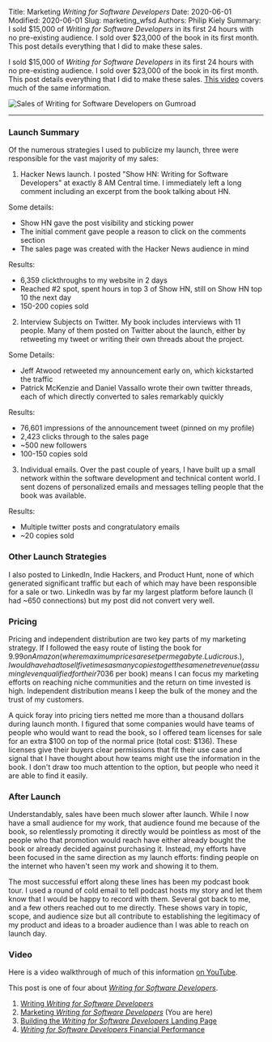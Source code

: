 Title: Marketing <i>Writing for Software Developers</i>
Date: 2020-06-01
Modified: 2020-06-01
Slug: marketing_wfsd
Authors: Philip Kiely
Summary: I sold $15,000 of *Writing for Software Developers* in its first 24 hours with no pre-existing audience. I sold over $23,000 of the book in its first month. This post details everything that I did to make these sales.

I sold $15,000 of *Writing for Software Developers* in its first 24 hours with no pre-existing audience. I sold over $23,000 of the book in its first month. This post details everything that I did to make these sales. [This video](https://www.youtube.com/watch?v=uPINzgdfjpw) covers much of the same information.

![Sales of *Writing for Software Developers* on Gumroad](gumroadsales.jpg)

---

### Launch Summary

Of the numerous strategies I used to publicize my launch, three were responsible for the vast majority of my sales:

1. Hacker News launch. I posted "Show HN: Writing for Software Developers" at exactly 8 AM Central time. I immediately left a long comment including an excerpt from the book talking about HN.

Some details:

* Show HN gave the post visibility and sticking power
* The initial comment gave people a reason to click on the comments section
* The sales page was created with the Hacker News audience in mind

Results:

* 6,359 clickthroughs to my website in 2 days
* Reached #2 spot, spent hours in top 3 of Show HN, still on Show HN top 10 the next day
* 150-200 copies sold

2. Interview Subjects on Twitter. My book includes interviews with 11 people. Many of them posted on Twitter about the launch, either by retweeting my tweet or writing their own threads about the project.

Some Details:

* Jeff Atwood retweeted my announcement early on, which kickstarted the traffic
* Patrick McKenzie and Daniel Vassallo wrote their own twitter threads, each of which directly converted to sales remarkably quickly

Results:

* 76,601 impressions of the announcement tweet (pinned on my profile)
* 2,423 clicks through to the sales page
* ~500 new followers
* 100-150 copies sold

3. Individual emails. Over the past couple of years, I have built up a small network within the software development and technical content world. I sent dozens of personalized emails and messages telling people that the book was available.

Results:

* Multiple twitter posts and congratulatory emails
* ~20 copies sold

### Other Launch Strategies

I also posted to LinkedIn, Indie Hackers, and Product Hunt, none of which generated significant traffic but each of which may have been responsible for a sale or two. LinkedIn was by far my largest platform before launch (I had ~650 connections) but my post did not convert very well.

### Pricing

Pricing and independent distribution are two key parts of my marketing strategy. If I followed the easy route of listing the book for $9.99 on Amazon (where maximum prices are set per megabyte. Ludicrous.), I would have had to sell five times as many copies to get the same net revenue (assuming I even qualified for their 70% royalty rate), plus I would not have received payouts as quickly nor would I have a new invaluable business asset: a customer list. High, fair pricing ($36 per book) means I can focus my marketing efforts on reaching niche communities and the return on time invested is high. Independent distribution means I keep the bulk of the money and the trust of my customers.

A quick foray into pricing tiers netted me more than a thousand dollars during launch month. I figured that some companies would have teams of people who would want to read the book, so I offered team licenses for sale for an extra $100 on top of the normal price (total cost: $136). These licenses give their buyers clear permissions that fit their use case and signal that I have thought about how teams might use the information in the book. I don't draw too much attention to the option, but people who need it are able to find it easily.

### After Launch

Understandably, sales have been much slower after launch. While I now have a small audience for my work, that audience found me because of the book, so relentlessly promoting it directly would be pointless as most of the people who that promotion would reach have either already bought the book or already decided against purchasing it. Instead, my efforts have been focused in the same direction as my launch efforts: finding people on the internet who haven't seen my work and showing it to them.

The most successful effort along these lines has been my podcast book tour. I used a round of cold email to tell podcast hosts my story and let them know that I would be happy to record with them. Several got back to me, and a few others reached out to me directly. These shows vary in topic, scope, and audience size but all contribute to establishing the legitimacy of my product and ideas to a broader audience than I was able to reach on launch day.

### Video

Here is a video walkthrough of much of this information [on YouTube](https://www.youtube.com/watch?v=uPINzgdfjpw).

This post is one of four about [*Writing for Software Developers*](/wfsd/).

1. [Writing *Writing for Software Developers*](/essays/writing_wfsd.html)
2. [Marketing *Writing for Software Developers*](/essays/marketing_wfsd.html) (You are here)
3. [Building the *Writing for Software Developers* Landing Page](/essays/wfsd_sales_page.html)
4. [*Writing for Software Developers* Financial Performance](/essays/wfsd_financials.html)